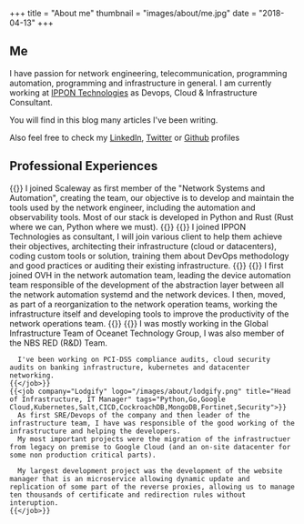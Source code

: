 +++
title = "About me"
thumbnail = "images/about/me.jpg"
date = "2018-04-13"
+++

## Me

I have passion for network engineering, telecommunication, programming automation, programming and infrastructure in general.
I am currently working at [IPPON Technologies](http://ippon.tech) as Devops, Cloud & Infrastructure Consultant.

You will find in this blog many articles I've been writing.

Also feel free to check my [LinkedIn](https://linkedin.com/in/mpoussin), [Twitter](https://twitter.com/Kedare) or [Github](https://github.com/kedare) profiles

## Professional Experiences
<div class="job-experiences">
    {{<job company="Scaleway - ILIAD Group" logo="/images/about/scaleway.png" title="Network Automation Engineer" tags="Python,Rust,Cisco,Juniper,Orchestration,Workflow Management,Observability">}}
      I joined Scaleway as first member of the "Network Systems and Automation", creating the team, our objective is to develop and maintain the tools used by the network engineer, including the automation and observability tools.
      Most of our stack is developed in Python and Rust (Rust where we can, Python where we must).
    {{</job>}}
    {{<job company="IPPON Technologies" logo="/images/about/ippon.png" title="DevOps, Cloud & Infrastructure Consultant" tags="Python,Go,AWS,GCP,Azure,DevOps">}}
      I joined IPPON Technologies as consultant, I will join various client to help them achieve their objectives, architecting their infrastructure (cloud or datacenters),
      coding custom tools or solution, training them about DevOps methodology and good practices
      or auditing their existing infrastructure.
    {{</job>}}
    {{<job company="OVH" logo="/images/about/ovh.png" title="Network Automation Tech Lead | Network Operations Dev Lead" tags="Python,Go,Cisco,Arista,Orchestration,Workflow Management">}}
      I first joined OVH in the network automation team, leading the device automation team responsible of the development of the abstraction layer between all the network automation systemd and the network devices.
      I then, moved, as part of a reorganization to the network operation teams, working the infrastructure itself and developing tools to improve the productivity of the network operations team.
    {{</job>}}
    {{<job company="Oceanet Technology" logo="/images/about/oceanet.png" title="Infrastructure Architect" tags="Python,Juniper,AWS,Security,Kubernetes,PCI-DSS">}}
      I was mostly working in the Global Infrastructure Team of Oceanet Technology Group, I was also member of the NBS RED (R&D) Team.
      
      I've been working on PCI-DSS compliance audits, cloud security audits on banking infrastructure, kubernetes and datacenter networking.
    {{</job>}}
    {{<job company="Lodgify" logo="/images/about/lodgify.png" title="Head of Infrastructure, IT Manager" tags="Python,Go,Google Cloud,Kubernetes,Salt,CICD,CockroachDB,MongoDB,Fortinet,Security">}}
      As first SRE/Devops of the company and then leader of the infrastructure team, I have was responsible of the good working of the infrastructure and helping the developers.
      My most important projects were the migration of the infrastructuer from legacy on premise to Google Cloud (and an on-site datacenter for some non production critical parts).

      My largest development project was the development of the website manager that is an microservice allowing dynamic update and replication of some part of the reverse proxies, allowing us to manage ten thousands of certificate and redirection rules without interuption.
    {{</job>}}
</div>
